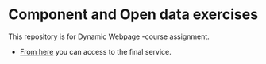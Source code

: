 # Component and Open data exercises

This repository is for Dynamic Webpage -course assignment.

- [From here](https://github.com/vitejs/vite-plugin-react/blob/main/packages/plugin-react/README.md) you can access to the final service.
